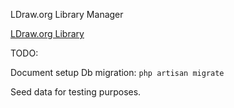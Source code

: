 LDraw.org Library Manager

[LDraw.org Library](https://library.ldraw.org)


TODO:

Document setup
Db migration: `php artisan migrate`

Seed data for testing purposes.
